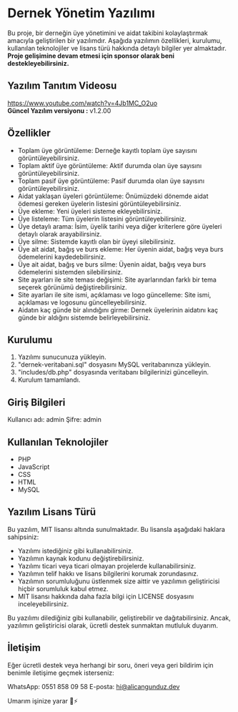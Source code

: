 # Dernek Yönetim Yazılımı
Bu proje, bir derneğin üye yönetimini ve aidat takibini kolaylaştırmak amacıyla geliştirilen bir yazılımdır. Aşağıda yazılımın özellikleri, kurulumu, kullanılan teknolojiler ve lisans türü hakkında detaylı bilgiler yer almaktadır. **Proje gelişimine devam etmesi için sponsor olarak beni destekleyebilirsiniz.**


## Yazılım Tanıtım Videosu
https://www.youtube.com/watch?v=4Jb1MC_O2uo
<br>
**Güncel Yazılım versiyonu :** v1.2.00

## Özellikler
- Toplam üye görüntüleme: Derneğe kayıtlı toplam üye sayısını görüntüleyebilirsiniz.
- Toplam aktif üye görüntüleme: Aktif durumda olan üye sayısını görüntüleyebilirsiniz.
- Toplam pasif üye görüntüleme: Pasif durumda olan üye sayısını görüntüleyebilirsiniz.
- Aidat yaklaşan üyeleri görüntüleme: Önümüzdeki dönemde aidat ödemesi gereken üyelerin listesini görüntüleyebilirsiniz.
- Üye ekleme: Yeni üyeleri sisteme ekleyebilirsiniz.
- Üye listeleme: Tüm üyelerin listesini görüntüleyebilirsiniz.
- Üye detaylı arama: İsim, üyelik tarihi veya diğer kriterlere göre üyeleri detaylı olarak arayabilirsiniz.
- Üye silme: Sistemde kayıtlı olan bir üyeyi silebilirsiniz.
- Üye ait aidat, bağış ve burs ekleme: Her üyenin aidat, bağış veya burs ödemelerini kaydedebilirsiniz.
- Üye ait aidat, bağış ve burs silme: Üyenin aidat, bağış veya burs ödemelerini sistemden silebilirsiniz.
- Site ayarları ile site teması değişimi: Site ayarlarından farklı bir tema seçerek görünümü değiştirebilirsiniz.
- Site ayarları ile site ismi, açıklaması ve logo güncelleme: Site ismi, açıklaması ve logosunu güncelleyebilirsiniz.
- Aidatın kaç günde bir alındığını girme: Dernek üyelerinin aidatını kaç günde bir aldığını sistemde belirleyebilirsiniz.

## Kurulumu
1. Yazılımı sunucunuza yükleyin.
2. "dernek-veritabani.sql" dosyasını MySQL veritabanınıza yükleyin.
3. "includes/db.php" dosyasında veritabanı bilgilerinizi güncelleyin.
4. Kurulum tamamlandı.

## Giriş Bilgileri
Kullanıcı adı: admin
Şifre: admin

## Kullanılan Teknolojiler
- PHP
- JavaScript
- CSS
- HTML
- MySQL

## Yazılım Lisans Türü
Bu yazılım, MIT lisansı altında sunulmaktadır. Bu lisansla aşağıdaki haklara sahipsiniz:

- Yazılımı istediğiniz gibi kullanabilirsiniz.
- Yazılımın kaynak kodunu değiştirebilirsiniz.
- Yazılımı ticari veya ticari olmayan projelerde kullanabilirsiniz.
- Yazılımın telif hakkı ve lisans bilgilerini korumak zorundasınız.
- Yazılımın sorumluluğunu üstlenmek size aittir ve yazılımın geliştiricisi hiçbir sorumluluk kabul etmez.
- MIT lisansı hakkında daha fazla bilgi için LICENSE dosyasını inceleyebilirsiniz.

Bu yazılımı dilediğiniz gibi kullanabilir, geliştirebilir ve dağıtabilirsiniz. Ancak, yazılımın geliştiricisi olarak, ücretli destek sunmaktan mutluluk duyarım.

## İletişim
Eğer ücretli destek veya herhangi bir soru, öneri veya geri bildirim için benimle iletişime geçmek isterseniz:

WhatsApp: 0551 858 09 58
E-posta: hi@alicangunduz.dev


Umarım işinize yarar 🥰⚡
